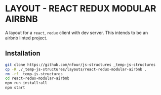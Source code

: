 # LAYOUT - REACT REDUX MODULAR AIRBNB

A layout for a `react`, `redux` client with dev server.
This intends to be an airbnb linted project.


## Installation
```bash
git clone https://github.com/nfour/js-structures _temp-js-structures
cp -R ./_temp-js-structures/layouts/react-redux-modular-airbnb .
rm -rf _temp-js-structures
cd react-redux-modular-airbnb
npm run install:all
npm start
```
